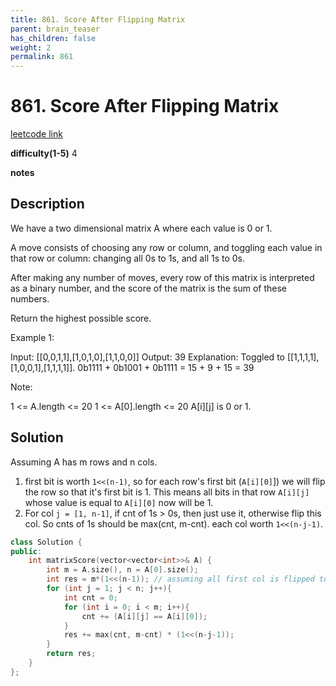 ```yaml
---
title: 861. Score After Flipping Matrix
parent: brain_teaser
has_children: false
weight: 2
permalink: 861
---
```

# 861. Score After Flipping Matrix
[leetcode link](https://leetcode.com/problems/score-after-flipping-matrix/)

**difficulty(1-5)** 
4

**notes**

## Description
We have a two dimensional matrix A where each value is 0 or 1.

A move consists of choosing any row or column, and toggling each value in that row or column: changing all 0s to 1s, and all 1s to 0s.

After making any number of moves, every row of this matrix is interpreted as a binary number, and the score of the matrix is the sum of these numbers.

Return the highest possible score.

 

Example 1:

Input: [[0,0,1,1],[1,0,1,0],[1,1,0,0]]
Output: 39
Explanation:
Toggled to [[1,1,1,1],[1,0,0,1],[1,1,1,1]].
0b1111 + 0b1001 + 0b1111 = 15 + 9 + 15 = 39
 

Note:

1 <= A.length <= 20
1 <= A[0].length <= 20
A[i][j] is 0 or 1.

## Solution
Assuming A has m rows and n cols. 
1. first bit is worth `1<<(n-1)`, so for each row's first bit (`A[i][0]`]) we will flip the row so that it's first bit is 1. This means all bits in that row `A[i][j]` whose value is equal to `A[i][0]` now will be 1.
2. For col `j = [1, n-1]`, if cnt of 1s > 0s, then just use it, otherwise flip this col. So cnts of 1s should be max(cnt, m-cnt). each col worth `1<<(n-j-1)`.

```c++
class Solution {
public:
    int matrixScore(vector<vector<int>>& A) {
        int m = A.size(), n = A[0].size();
        int res = m*(1<<(n-1)); // assuming all first col is flipped to 1
        for (int j = 1; j < n; j++){
            int cnt = 0;
            for (int i = 0; i < m; i++){
                cnt += (A[i][j] == A[i][0]);
            }
            res += max(cnt, m-cnt) * (1<<(n-j-1));
        }
        return res;
    }
};
```

<!-- 
Blue label
{: .label .label-blue }

Stable
{: .label .label-green }

New release
{: .label .label-purple }

Coming soon
{: .label .label-yellow }

Deprecated
{: .label .label-red } -->
